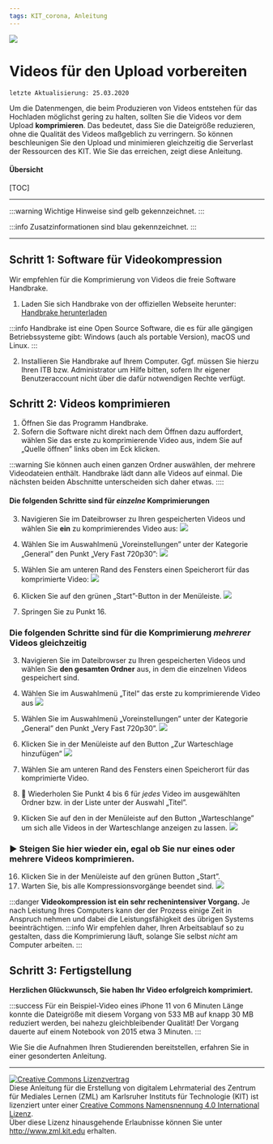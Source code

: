 ```yaml
---
tags: KIT_corona, Anleitung
---
```

![](https://i.imgur.com/eAg9Fgb.png)

# Videos für den Upload vorbereiten
```
letzte Aktualisierung: 25.03.2020
```
Um die Datenmengen, die beim Produzieren von Videos entstehen für das Hochladen möglichst gering zu halten, sollten Sie die Videos vor dem Upload **komprimieren**. Das bedeutet, dass Sie die Dateigröße reduzieren, ohne die Qualität des Videos maßgeblich zu verringern.
So können beschleunigen Sie den Upload und minimieren gleichzeitig die Serverlast der Ressourcen des KIT. Wie Sie das erreichen, zeigt diese Anleitung.

#### Übersicht
[TOC]

---

:::warning
Wichtige Hinweise sind gelb gekennzeichnet.
:::

:::info
Zusatzinformationen sind blau gekennzeichnet.
:::

---

## Schritt 1: Software für Videokompression
Wir empfehlen für die Komprimierung von Videos die freie Software Handbrake.

1. Laden Sie sich Handbrake von der offiziellen Webseite herunter: [Handbrake herunterladen](https://handbrake.fr)

:::info
Handbrake ist eine Open Source Software, die es für alle gängigen Betriebssysteme gibt: Windows (auch als portable Version), macOS und Linux.
:::

2. Installieren Sie Handbrake auf Ihrem Computer. Ggf. müssen Sie hierzu Ihren ITB bzw. Administrator um Hilfe bitten, sofern Ihr eigener Benutzeraccount nicht über die dafür notwendigen Rechte verfügt.


## Schritt 2: Videos komprimieren

1. Öffnen Sie das Programm Handbrake.
2. Sofern die Software nicht direkt nach dem Öffnen dazu auffordert, wählen Sie das erste zu komprimierende Video aus, indem Sie auf „Quelle öffnen” links oben im Eck klicken.

:::warning
Sie können auch einen ganzen Ordner auswählen, der mehrere Videodateien enthält. Handbrake lädt dann alle Videos auf einmal. Die nächsten beiden Abschnitte unterscheiden sich daher etwas.
::::

#### Die folgenden Schritte sind für _einzelne_ Komprimierungen

3. Navigieren Sie im Dateibrowser zu Ihren gespeicherten Videos und wählen Sie **ein** zu komprimierendes Video aus:
![](https://i.imgur.com/B5VyHFf.jpg)

4. Wählen Sie im Auswahlmenü „Voreinstellungen” unter der Kategorie „General” den Punkt „Very Fast 720p30”:
![](https://i.imgur.com/m9uaGaI.jpg)

6. Wählen Sie am unteren Rand des Fensters einen Speicherort für das komprimierte Video:
![](https://i.imgur.com/JKNKcEN.jpg)

8. Klicken Sie auf den grünen „Start”-Button in der Menüleiste.
![](https://i.imgur.com/PKDFM8w.jpg)

11. Springen Sie zu Punkt 16.



### Die folgenden Schritte sind für die Komprimierung _mehrerer_ Videos gleichzeitig

3. Navigieren Sie im Dateibrowser zu Ihren gespeicherten Videos und wählen Sie **den gesamten Ordner** aus, in dem die einzelnen Videos gespeichert sind.
9. Wählen Sie im Auswahlmenü „Titel“ das erste zu komprimierende Video aus
![](https://i.imgur.com/WSvKP8K.jpg)

10. Wählen Sie im Auswahlmenü „Voreinstellungen” unter der Kategorie „General” den Punkt „Very Fast 720p30”.
![](https://i.imgur.com/m9uaGaI.jpg)

12. Klicken Sie in der Menüleiste auf den Button „Zur Warteschlage hinzufügen”
![](https://i.imgur.com/MV7m2gV.jpg)

14. Wählen Sie am unteren Rand des Fensters einen Speicherort für das komprimierte Video.
15. 🔄 Wiederholen Sie Punkt 4 bis 6 für *jedes* Video im ausgewählten Ordner bzw. in der Liste unter der Auswahl „Titel”.
16. Klicken Sie auf den in der Menüleiste auf den Button „Warteschlange” um sich alle Videos in der Warteschlange anzeigen zu lassen.
![](https://i.imgur.com/2V9ZwTj.jpg)

### :arrow_forward: Steigen Sie hier wieder ein, egal ob Sie nur eines oder mehrere Videos komprimieren.
16. Klicken Sie in der Menüleiste auf den grünen Button „Start”. 
17. Warten Sie, bis alle Kompressionsvorgänge beendet sind.
![](https://i.imgur.com/g9rVi3N.jpg)

:::danger
**Videokompression ist ein sehr rechenintensiver Vorgang.** Je nach Leistung Ihres Computers kann der der Prozess einige Zeit in Anspruch nehmen und dabei die Leistungsfähigkeit des übrigen Systems beeinträchtigen.
:::info
Wir empfehlen daher, Ihren Arbeitsablauf so zu gestalten, dass die Komprimierung läuft, solange Sie selbst _nicht_ am Computer arbeiten.
:::


## Schritt 3: Fertigstellung

**Herzlichen Glückwunsch, Sie haben Ihr Video erfolgreich komprimiert.**

:::success
Für ein Beispiel-Video eines iPhone 11 von 6 Minuten Länge konnte die Dateigröße mit diesem Vorgang von 533 MB auf knapp 30 MB reduziert werden, bei nahezu gleichbleibender Qualität!
Der Vorgang dauerte auf einem Notebook von 2015 etwa 3 Minuten.
:::

Wie Sie die Aufnahmen Ihren Studierenden bereitstellen, erfahren Sie in einer gesonderten Anleitung.

---

<a rel="license" href="http://creativecommons.org/licenses/by/4.0/"><img alt="Creative Commons Lizenzvertrag" style="border-width:0" src="https://i.creativecommons.org/l/by/4.0/88x31.png" /></a><br /><span xmlns:dct="http://purl.org/dc/terms/" property="dct:title">Diese Anleitung für die Erstellung von digitalem Lehrmaterial</span> des <span xmlns:cc="http://creativecommons.org/ns#" property="cc:attributionName">Zentrum für Mediales Lernen (ZML) am Karlsruher Instituts für Technologie (KIT)</span> ist lizenziert unter einer <a rel="license" href="http://creativecommons.org/licenses/by/4.0/">Creative Commons Namensnennung 4.0 International Lizenz</a>.<br />Über diese Lizenz hinausgehende Erlaubnisse können Sie unter <a xmlns:cc="http://creativecommons.org/ns#" href="http://www.zml.kit.edu" rel="cc:morePermissions">http://www.zml.kit.edu</a> erhalten.
